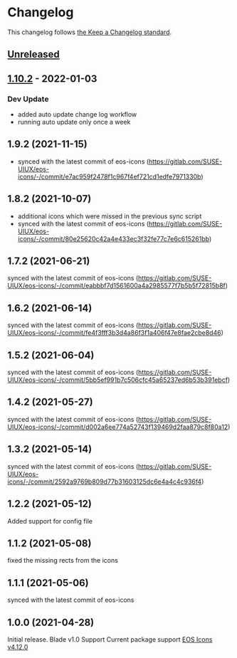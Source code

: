 # Changelog

This changelog follows [the Keep a Changelog standard](https://keepachangelog.com).

## [Unreleased](https://github.com/codeat3/blade-eos-icons/compare/1.10.2...HEAD)

## [1.10.2](https://github.com/codeat3/blade-eos-icons/compare/1.8.2...1.10.2) - 2022-01-03

### Dev Update

- added auto update change log workflow
- running auto update only once a week

## 1.9.2 (2021-11-15)

- synced with the latest commit of eos-icons (https://gitlab.com/SUSE-UIUX/eos-icons/-/commit/e7ac959f2478f1c967f4ef721cd1edfe7971330b)

## 1.8.2 (2021-10-07)

- additional icons which were missed in the previous sync script
- synced with the latest commit of eos-icons (https://gitlab.com/SUSE-UIUX/eos-icons/-/commit/80e25620c42a4e433ec3f32fe77c7e6c615261bb)

## 1.7.2 (2021-06-21)

synced with the latest commit of eos-icons (https://gitlab.com/SUSE-UIUX/eos-icons/-/commit/eabbbf7d1561600a4a2985577f7b5b5f72815b8f)

## 1.6.2 (2021-06-14)

synced with the latest commit of eos-icons (https://gitlab.com/SUSE-UIUX/eos-icons/-/commit/fe4f3fff3b3d4a86f3f1a406f47e8fae2cbe8d46)

## 1.5.2 (2021-06-04)

synced with the latest commit of eos-icons (https://gitlab.com/SUSE-UIUX/eos-icons/-/commit/5bb5ef991b7c506cfc45a65237ed6b53b391ebcf)

## 1.4.2 (2021-05-27)

synced with the latest commit of eos-icons (https://gitlab.com/SUSE-UIUX/eos-icons/-/commit/d002a6ee774a52743f139469d2faa879c8f80a12)

## 1.3.2 (2021-05-14)

synced with the latest commit of eos-icons (https://gitlab.com/SUSE-UIUX/eos-icons/-/commit/2592a9769b809d77b31603125dc6e4a4c4c936f4)

## 1.2.2 (2021-05-12)

Added support for config file

## 1.1.2 (2021-05-08)

fixed the missing rects from the icons

## 1.1.1 (2021-05-06)

synced with the latest commit of eos-icons

## 1.0.0 (2021-04-28)

Initial release.
Blade v1.0 Support
Current package support [EOS Icons v4.12.0](https://gitlab.com/SUSE-UIUX/eos-icons/-/releases/v4.12.0)
